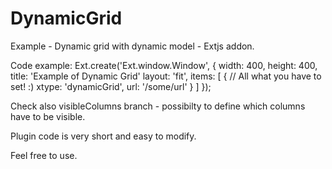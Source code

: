 DynamicGrid
===========

Example - Dynamic grid with dynamic model - Extjs addon.

Code example:
Ext.create('Ext.window.Window', {
    width: 400,
    height: 400,
    title: 'Example of Dynamic Grid'
    layout: 'fit',
    items: [
        {
            // All what you have to set! :)
            xtype: 'dynamicGrid',
            url: '/some/url'
        }
    ]
});

Check also visibleColumns branch - possibilty to define which columns have to be visible.

Plugin code is very short and easy to modify.

Feel free to use.
